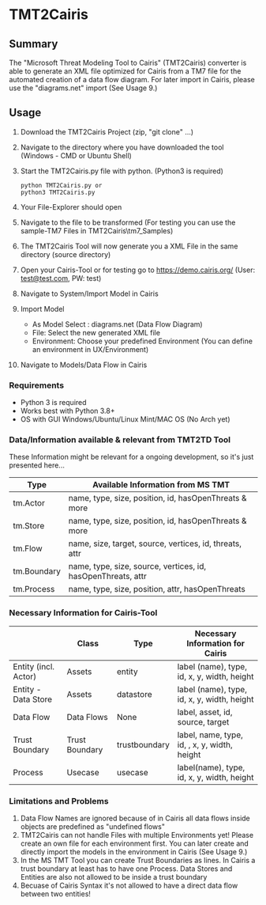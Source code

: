 # TMT2Cairis

## Summary
The "Microsoft Threat Modeling Tool to Cairis" (TMT2Cairis) converter is able to generate an XML file optimized for 
Cairis from a TM7 file for the automated creation of a data flow diagram. For later import in Cairis, please use 
the "diagrams.net" import (See Usage 9.)

## Usage
1. Download the TMT2Cairis Project (zip, "git clone" ...)
2. Navigate to the directory where you have downloaded the tool (Windows - CMD or Ubuntu Shell)
3. Start the TMT2Cairis.py file with python. (Python3 is required)
            
    ```console
    python TMT2Cairis.py or
    python3 TMT2Cairis.py
    ```
4. Your File-Explorer should open
5. Navigate to the file to be transformed (For testing you can use the sample-TM7 Files in TMT2Cairis\tm7_Samples)
6. The TMT2Cairis Tool will now generate you a XML File in the same directory (source directory)
7. Open your Cairis-Tool or for testing go to https://demo.cairis.org/ (User: test@test.com, PW: test)
8. Navigate to System/Import Model in Cairis
9. Import Model
    - As Model Select : diagrams.net (Data Flow Diagram)
    - File: Select the new generated XML file
    - Environment: Choose your predefined Environment (You can define an environment in UX/Environment)
10. Navigate to Models/Data Flow in Cairis

### Requirements
- Python 3 is required
- Works best with Python 3.8+
- OS with GUI Windows/Ubuntu/Linux Mint/MAC OS (No Arch yet)

### Data/Information available & relevant from TMT2TD Tool
These Information might be relevant for a ongoing development, so it's just presented here...

|Type                |         Available Information from MS TMT                    |
|--------------------|--------------------------------------------------------------|
| tm.Actor           | name, type, size, position, id, hasOpenThreats & more        |
| tm.Store           | name, type, size, position, id, hasOpenThreats & more        | 
| tm.Flow            | name, size, target, source, vertices, id, threats, attr      |
| tm.Boundary        | name, type, size, source, vertices, id, hasOpenThreats, attr |
| tm.Process         | name, type, size, position, attr, hasOpenThreats             |  

### Necessary Information for Cairis-Tool

|                    |Class              |Type          |              Necessary Information for Cairis         |
|--------------------|-------------------|--------------|-------------------------------------------------------|
|Entity (incl. Actor)|Assets             |entity        | label (name), type, id, x, y, width, height           |
|Entity - Data Store |Assets             |datastore     | label (name), type, id, x, y, width, height           |
|Data Flow           |Data Flows         |None          | label, asset, id, source, target                      |
|Trust Boundary      |Trust Boundary     |trustboundary | label, name, type, id, , x, y, width, height          |
|Process             |Usecase            |usecase       | label(name), type, id, x, y, width, height            |  

### Limitations and Problems
1. Data Flow Names are ignored because of in Cairis all data flows inside objects are predefined as "undefined flows"
2. TMT2Cairis can not handle Files with multiple Environments yet! Please create an own file for each environment first. 
You can later create and directly import the models in the environment in Cairis (See Usage 9.)
3. In the MS TMT Tool you can create Trust Boundaries as lines. In Cairis a trust boundary at least has to have one 
Process. Data Stores and Entities are also not allowed to be inside a trust boundary
4. Becuase of Cairis Syntax it's not allowed to have a direct data flow between two entities! 

